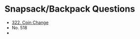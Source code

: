 # Snapsack/Backpack Questions

* [322. Coin Change](https://leetcode.com/problems/coin-change/)
* No. 518
*
